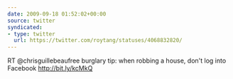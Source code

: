 ```yaml
---
date: 2009-09-18 01:52:02+00:00
source: twitter
syndicated:
- type: twitter
  url: https://twitter.com/roytang/statuses/4068832820/
---
```


RT @chrisguillebeaufree burglary tip: when robbing a house, don't log into Facebook http://bit.ly/kcMkQ